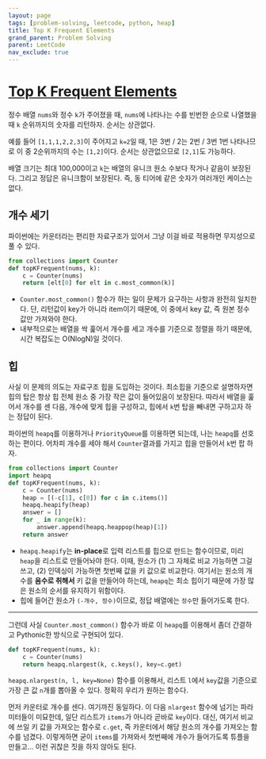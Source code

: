 ```yaml
---
layout: page
tags: [problem-solving, leetcode, python, heap]
title: Top K Frequent Elements
grand_parent: Problem Solving
parent: LeetCode
nav_exclude: true
---
```


# [Top K Frequent Elements](https://leetcode.com/problems/top-k-frequent-elements/)

 정수 배열 `nums`와 정수 `k`가 주어졌을 때, `nums`에 나타나는 수를
 빈번한 순으로 나열했을 때 `k` 순위까지의 숫자를 리턴하자. 순서는
 상관없다.

 예를 들어 `[1,1,1,2,2,3]`이 주어지고 `k=2`일 때, 1은 3번 / 2는 2번 /
 3번 1번 나타나므로 이 중 2순위까지의 수는 `[1,2]`이다. 순서는
 상관없으므로 `[2,1]`도 가능하다.

 배열 크기는 최대 100,000이고 `k`는 배열의 유니크 원소 수보다 작거나
 같음이 보장된다. 그리고 정답은 유니크함이 보장된다. 즉, 동 티어에
 같은 숫자가 여러개인 케이스는 없다.

## 개수 세기

 파이썬에는 카운터라는 편리한 자료구조가 있어서 그냥 이걸 바로
 적용하면 무지성으로 풀 수 있다.

```python
from collections import Counter
def topKFrequent(nums, k):
    c = Counter(nums)
    return [elt[0] for elt in c.most_common(k)]
```

 - `Counter.most_common()` 함수가 하는 일이 문제가 요구하는 사항과
   완전히 일치한다. 단, 리턴값이 key가 아니라 item이기 때문에, 이
   중에서 key 값, 즉 원본 정수 값만 가져와야 한다.
 - 내부적으로는 배열을 싹 훑어서 개수를 세고 개수를 기준으로 정렬을
   하기 때문에, 시간 복잡도는 O(NlogN)일 것이다.

## 힙

 사실 이 문제의 의도는 자료구조 힙을 도입하는 것이다. 최소힙을
 기준으로 설명하자면 힙의 탑은 항상 힙 전체 원소 중 가장 작은 값이
 들어있음이 보장된다. 따라서 배열을 훑어서 개수를 센 다음, 개수에 맞게
 힙을 구성하고, 힙에서 `k`번 탑을 빼내면 구하고자 하는 정답이 된다.

 파이썬의 `heapq`를 이용하거나 `PriorityQueue`를 이용하면 되는데, 나는
 `heapq`를 선호하는 편이다. 어차피 개수를 세야 해서 `Counter`결과를
 가지고 힙을 만들어서 `k`번 팝 하자.

```python
from collections import Counter
import heapq
def topKFrequent(nums, k):
    c = Counter(nums)
    heap = [(-c[1], c[0]) for c in c.items()]
    heapq.heapify(heap)
    answer = []
    for _ in range(k):
        answer.append(heapq.heappop(heap)[1])
    return answer
```

 - `heapq.heapify`는 **in-place**로 입력 리스트를 힙으로 만드는
   함수이므로, 미리 `heap`을 리스트로 만들어놔야 한다. 이때, 원소가
   (1) 그 자체로 비교 가능하면 그걸 쓰고, (2) 인덱싱이 가능하면 첫번째
   값을 키 값으로 비교한다. 여기서는 원소의 개수를 **음수로 취해서**
   키 값을 만들어야 하는데, `heapq`는 최소 힙이기 때문에 가장 많은
   원소의 순서를 유지하기 위함이다.
 - 힙에 들어간 원소가 `(-개수, 정수)`이므로, 정답 배열에는 `정수`만
   들어가도록 한다.

---

 그런데 사실 `Counter.most_common()` 함수가 바로 이 `heapq`를 이용해서
 좀더 간결하고 Pythonic한 방식으로 구현되어 있다.

```python
def topKFrequent(nums, k):
    c = Counter(nums)
    return heapq.nlargest(k, c.keys(), key=c.get)
```

 `heapq.nlargest(n, l, key=None)` 함수를 이용해서, 리스트 `l`에서
 `key`값을 기준으로 가장 큰 값 `n`개를 뽑아올 수 있다. 정확히 우리가
 원하는 함수다.

 먼저 카운터로 개수를 센다. 여기까진 동일하다. 이 다음 `nlargest`
 함수에 넘기는 파라미터들이 미묘한데, 일단 리스트가 `items`가 아니라
 곧바로 `key`이다. 대신, 여기서 비교에 쓰일 키 값을 가져오는 함수로
 `c.get`, 즉 카운터에서 해당 원소의 개수를 가져오는 함수를
 넘겼다. 이렇게하면 굳이 `items`를 가져와서 첫번째에 개수가 들어가도록
 튜플을 만들고... 이런 귀찮은 짓을 하지 않아도 된다.
